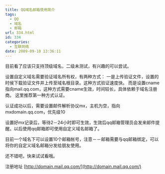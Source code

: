 ```yaml
---
title: QQ域名邮箱使用简介
tags:
  - QQ
  - 域名
  - 邮箱
url: 334.html
id: 334
categories:
  - 互联网络
date: 2009-09-10 13:36:11
---
```


目前看了应该只支持顶级域名，二级未测试，有兴趣的可以尝试。  

设置自定义域名需要验证域名所有权，有两种方式： 一是上传验证文件，设置的时侯下载验证文件并上传至域名根目录。这种方式验证速度快。 而是设置cname指向mail.qq.com，这种方式需要cname生效，时间较长，具体依赖于域名注册商。 这里推荐第一种方式认证。  

认证成功以后，需要设置邮件解析协议mx，主机为空，指向mxdomain.qq.com，优先级10  

设置好mx记录后，等待2－24小时即可生效，生效后qq邮箱管理员会发来邮件提醒。以后使用qq邮箱即可使用自定义域名邮箱了。  

目前一个域名下可以设置10个邮箱帐号，注意－－邮箱需要与qq邮箱绑定，可以将你的自定义域名邮箱分发给朋友使用。  

还不错吧，快来试试看哦。  

注册地址 [http://domain.mail.qq.com/](http://domain.mail.qq.com/)